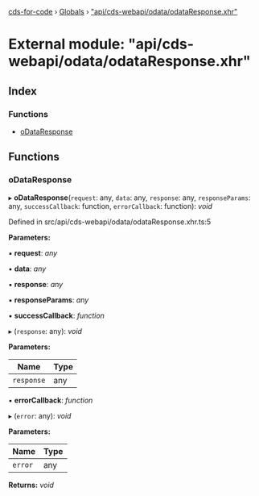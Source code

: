 [cds-for-code](../README.md) › [Globals](../globals.md) › ["api/cds-webapi/odata/odataResponse.xhr"](_api_cds_webapi_odata_odataresponse_xhr_.md)

# External module: "api/cds-webapi/odata/odataResponse.xhr"

## Index

### Functions

* [oDataResponse](_api_cds_webapi_odata_odataresponse_xhr_.md#odataresponse)

## Functions

###  oDataResponse

▸ **oDataResponse**(`request`: any, `data`: any, `response`: any, `responseParams`: any, `successCallback`: function, `errorCallback`: function): *void*

Defined in src/api/cds-webapi/odata/odataResponse.xhr.ts:5

**Parameters:**

▪ **request**: *any*

▪ **data**: *any*

▪ **response**: *any*

▪ **responseParams**: *any*

▪ **successCallback**: *function*

▸ (`response`: any): *void*

**Parameters:**

Name | Type |
------ | ------ |
`response` | any |

▪ **errorCallback**: *function*

▸ (`error`: any): *void*

**Parameters:**

Name | Type |
------ | ------ |
`error` | any |

**Returns:** *void*
